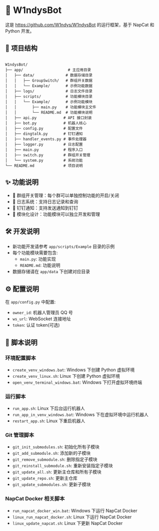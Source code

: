 # 🤖 W1ndysBot

这是 https://github.com/W1ndys/W1ndysBot 的运行框架，基于 NapCat 和 Python 开发。

## 📁 项目结构

```

W1ndysBot/
├── app/                    # 主应用目录
│   ├── data/              # 数据存储目录
│   │   ├── GroupSwitch/   # 群组开关数据
│   │   └── Example/       # 示例功能数据
│   ├── logs/              # 日志文件目录
│   ├── scripts/           # 功能模块目录
│   │   └── Example/       # 示例功能模块
│   │       ├── main.py    # 功能模块主文件
│   │       └── README.md  # 功能模块说明
│   ├── api.py            # API 接口封装
│   ├── bot.py            # 机器人核心
│   ├── config.py         # 配置文件
│   ├── dingtalk.py       # 钉钉通知
│   ├── handler_events.py # 事件处理器
│   ├── logger.py         # 日志配置
│   ├── main.py           # 程序入口
│   ├── switch.py         # 群组开关管理
│   └── system.py         # 系统功能
└── README.md             # 项目说明

```

## ✨ 功能说明

- 🔄 群组开关管理：每个群可以单独控制功能的开启/关闭
- 📝 日志系统：支持日志记录和查询
- 💬 钉钉通知：支持发送通知到钉钉
- 🔌 模块化设计：功能模块可以独立开发和管理

## 🛠️ 开发说明

- 新功能开发请参考 `app/scripts/Example` 目录的示例
- 每个功能模块需要包含:
  - `main.py`: 功能实现
  - `README.md`: 功能说明
- 数据存储请在 `app/data` 下创建对应目录

## ⚙️ 配置说明

在 `app/config.py` 中配置:

- `owner_id`: 机器人管理员 QQ 号
- `ws_url`: WebSocket 连接地址
- `token`: 认证 token(可选)

## 📜 脚本说明

### 环境配置脚本

- `create_venv_windows.bat`: Windows 下创建 Python 虚拟环境
- `create_venv_linux.sh`: Linux 下创建 Python 虚拟环境
- `open_venv_terminal_windows.bat`: Windows 下打开虚拟环境终端

### 运行脚本

- `run_app.sh`: Linux 下后台运行机器人
- `run_app_in_venv_windows.bat`: Windows 下在虚拟环境中运行机器人
- `restart_app.sh`: Linux 下重启机器人

### Git 管理脚本

- `git_init_submodules.sh`: 初始化所有子模块
- `git_add_submodule.sh`: 添加新的子模块
- `git_remove_submodule.sh`: 删除指定子模块
- `git_reinstall_submodule.sh`: 重新安装指定子模块
- `git_update_all.sh`: 更新主仓库和所有子模块
- `git_update_repo.sh`: 更新主仓库
- `git_update_submodules.sh`: 更新子模块

### NapCat Docker 相关脚本

- `run_napcat_docker_win.bat`: Windows 下运行 NapCat Docker
- `linux_run_napcat_docker.sh`: Linux 下运行 NapCat Docker
- `linux_update_napcat.sh`: Linux 下更新 NapCat Docker

